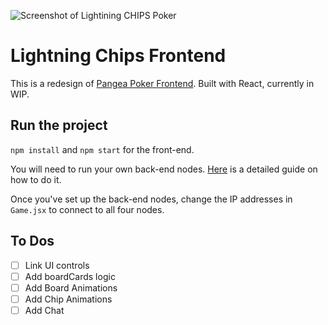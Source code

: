 ![Screenshot of Lightining CHIPS Poker](https://norbert.dev/chips_poker@2x.jpg)

# Lightning Chips Frontend

This is a redesign of [Pangea Poker Frontend](https://github.com/sg777/pangea-poker-frontend). Built with React, currently in WIP.

## Run the project

`npm install` and `npm start` for the front-end.

You will need to run your own back-end nodes. [Here](https://github.com/NOCTLJRNE/CHIPS-tuto/blob/master/README.md) is a detailed guide on how to do it.

Once you've set up the back-end nodes, change the IP addresses in `Game.jsx` to connect to all four nodes.

## To Dos

- [ ] Link UI controls
- [ ] Add boardCards logic
- [ ] Add Board Animations
- [ ] Add Chip Animations
- [ ] Add Chat

